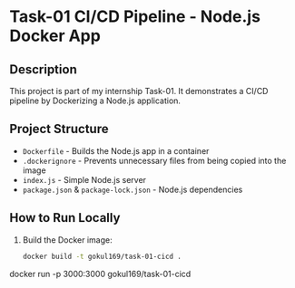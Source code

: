 # Task-01 CI/CD Pipeline - Node.js Docker App

## Description
This project is part of my internship Task-01. It demonstrates a CI/CD pipeline by Dockerizing a Node.js application.

## Project Structure
- `Dockerfile` - Builds the Node.js app in a container
- `.dockerignore` - Prevents unnecessary files from being copied into the image
- `index.js` - Simple Node.js server
- `package.json` & `package-lock.json` - Node.js dependencies

## How to Run Locally
1. Build the Docker image:
   ```bash
   docker build -t gokul169/task-01-cicd .
docker run -p 3000:3000 gokul169/task-01-cicd
